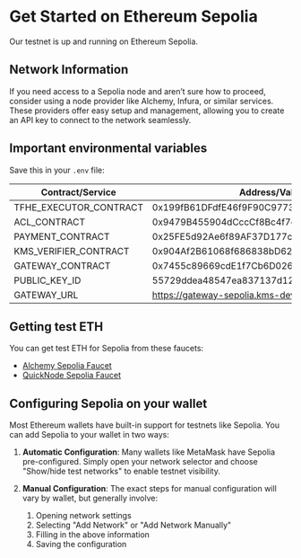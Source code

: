 # Get Started on Ethereum Sepolia

Our testnet is up and running on Ethereum Sepolia.

## Network Information

If you need access to a Sepolia node and aren’t sure how to proceed, consider using a node provider like Alchemy, Infura, or similar services. These providers offer easy setup and management, allowing you to create an API key to connect to the network seamlessly.

## Important environmental variables

Save this in your `.env` file:

| Contract/Service       | Address/Value                                    |
| ---------------------- | ------------------------------------------------ |
| TFHE_EXECUTOR_CONTRACT | 0x199fB61DFdfE46f9F90C9773769c28D9623Bb90e       |
| ACL_CONTRACT           | 0x9479B455904dCccCf8Bc4f7dF8e9A1105cBa2A8e       |
| PAYMENT_CONTRACT       | 0x25FE5d92Ae6f89AF37D177cF818bF27EDFe37F7c       |
| KMS_VERIFIER_CONTRACT  | 0x904Af2B61068f686838bD6257E385C2cE7a09195       |
| GATEWAY_CONTRACT       | 0x7455c89669cdE1f7Cb6D026DFB87263422D821ca       |
| PUBLIC_KEY_ID          | 55729ddea48547ea837137d122e1c90043e94c41         |
| GATEWAY_URL            | https://gateway-sepolia.kms-dev-v1.bc.zama.team/ |

## Getting test ETH

You can get test ETH for Sepolia from these faucets:

- [Alchemy Sepolia Faucet](https://www.alchemy.com/faucets/ethereum-sepolia)
- [QuickNode Sepolia Faucet](https://faucet.quicknode.com/ethereum/sepolia)

## Configuring Sepolia on your wallet

Most Ethereum wallets have built-in support for testnets like Sepolia. You can add Sepolia to your wallet in two ways:

1. **Automatic Configuration**:
   Many wallets like MetaMask have Sepolia pre-configured. Simply open your network selector and choose "Show/hide test networks" to enable testnet visibility.

2. **Manual Configuration**: The exact steps for manual configuration will vary by wallet, but generally involve:
   1. Opening network settings
   2. Selecting "Add Network" or "Add Network Manually"
   3. Filling in the above information
   4. Saving the configuration
